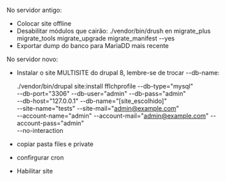No servidor antigo:

- Colocar site offline
- Desabilitar módulos que cairão: ./vendor/bin/drush en migrate_plus migrate_tools migrate_upgrade migrate_manifest --yes
- Exportar dump do banco para MariaDD mais recente

No servidor novo:

- Instalar o site MULTISITE do drupal 8, lembre-se de trocar --db-name:

    ./vendor/bin/drupal site:install fflchprofile --db-type="mysql" \
       --db-port="3306" --db-user="admin" --db-pass="admin"   \
       --db-host="127.0.0.1" --db-name="[site_escolhido]" \
       --site-name="tests" --site-mail="admin@example.com" \
       --account-name="admin" --account-mail="admin@example.com" --account-pass="admin" \
       --no-interaction

- copiar pasta files e private
- confirgurar cron
- Habilitar site
